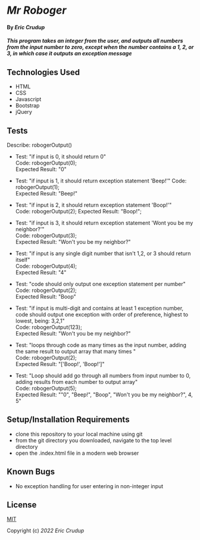 # _Mr Roboger_

#### By _**Eric Crudup**_

#### _This program takes an integer from the user, and outputs all numbers from the input number to zero, except when the number contains a 1, 2, or 3, in which case it outputs an exception message_

## Technologies Used

* HTML
* CSS
* Javascript
* Bootstrap
* jQuery


## Tests

Describe: robogerOutput()

* Test: "if input is 0, it should return 0"  
  Code: robogerOutput(0);  
  Expected Result: "0"  

* Test: "if input is 1, it should return exception statement 'Beep!'"
  Code: robogerOutput(1);  
  Expected Result: "Beep!"

* Test: "if input is 2, it should return exception statement 'Boop!'"  
  Code: robogerOutput(2);
  Expected Result: "Boop!";

* Test: "if input is 3, it should return exception statement 'Wont you be my neighbor?'"  
  Code: robogerOutput(3);   
  Expected Result: "Won't you be my neighbor?"

* Test: "if input is any single digit number that isn't 1,2, or 3 should return itself"   
  Code: robogerOutput(4);   
  Expected Result: "4"   

* Test: "code should only output one exception statement per number"   
  Code: robogerOutput(2);   
  Expected Result: "Boop"   

* Test: "if input is multi-digit and contains at least 1 exception number, code should output one exception with order of preference, highest to lowest, being: 3,2,1"   
  Code: robogerOutput(123);   
  Expected Result: "Won't you be my neighbor?"   

* Test: "loops through code as many times as the input number, adding the same result to output array that many times "   
  Code: robogerOutput(2);   
  Expected Result: "['Boop!', 'Boop!']"   

* Test: "Loop should add go through all numbers from input number to 0, adding results from each number to output array"   
  Code: robogerOutput(5);   
  Expected Result: ""0", "Beep!", "Boop", "Won't you be my neighbor?", 4, 5"   


## Setup/Installation Requirements

* clone this repository to your local machine using git
* from the git directory you downloaded, navigate to the top level directory 
* open the .index.html file in a modern web browser


## Known Bugs

* No exception handling for user entering in non-integer input

## License

[MIT](https://opensource.org/licenses/MIT)

Copyright (c) _2022_  _Eric Crudup_